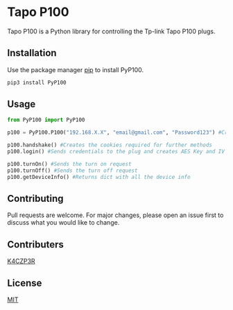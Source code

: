 # Tapo P100
Tapo P100 is a Python library for controlling the Tp-link Tapo P100 plugs.

## Installation

Use the package manager [pip](https://pip.pypa.io/en/stable/) to install PyP100.

```bash
pip3 install PyP100
```

## Usage

```python
from PyP100 import PyP100

p100 = PyP100.P100("192.168.X.X", "email@gmail.com", "Password123") #Creating a P100 plug object

p100.handshake() #Creates the cookies required for further methods 
p100.login() #Sends credentials to the plug and creates AES Key and IV for further methods

p100.turnOn() #Sends the turn on request
p100.turnOff() #Sends the turn off request
p100.getDeviceInfo() #Returns dict with all the device info


```

## Contributing
Pull requests are welcome. For major changes, please open an issue first to discuss what you would like to change.

## Contributers
[K4CZP3R](https://github.com/K4CZP3R)

## License
[MIT](https://choosealicense.com/licenses/mit/)